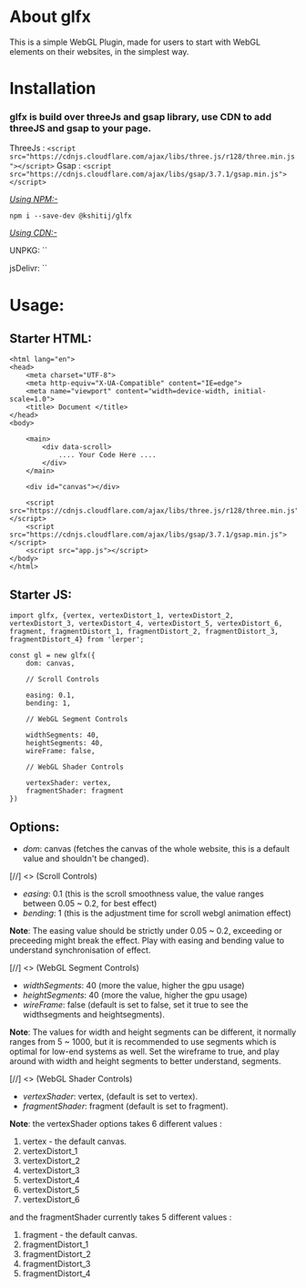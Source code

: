 # About glfx

This is a simple WebGL Plugin, made for users to start with WebGL elements on their websites, in the simplest way.

# Installation 

### glfx is build over threeJs and gsap library, use CDN to add threeJS and gsap to your page.

ThreeJs : `<script src="https://cdnjs.cloudflare.com/ajax/libs/three.js/r128/three.min.js"></script>`
Gsap : `<script src="https://cdnjs.cloudflare.com/ajax/libs/gsap/3.7.1/gsap.min.js"></script>`

<ins> _Using NPM:-_ </ins>

`npm i --save-dev @kshitij/glfx`

<ins> _Using CDN:-_ </ins>

UNPKG: ``

jsDelivr: ``

# Usage:

## Starter HTML:

```
<html lang="en">
<head>
    <meta charset="UTF-8">
    <meta http-equiv="X-UA-Compatible" content="IE=edge">
    <meta name="viewport" content="width=device-width, initial-scale=1.0">
    <title> Document </title>
</head>
<body>

    <main>
        <div data-scroll>
            .... Your Code Here ....
        </div>
    </main>
    
    <div id="canvas"></div>
    
    <script src="https://cdnjs.cloudflare.com/ajax/libs/three.js/r128/three.min.js"></script>
    <script src="https://cdnjs.cloudflare.com/ajax/libs/gsap/3.7.1/gsap.min.js"></script>
    <script src="app.js"></script>
</body>
</html>
```

## Starter JS:

```
import glfx, {vertex, vertexDistort_1, vertexDistort_2, vertexDistort_3, vertexDistort_4, vertexDistort_5, vertexDistort_6, fragment, fragmentDistort_1, fragmentDistort_2, fragmentDistort_3, fragmentDistort_4} from 'lerper';

const gl = new glfx({
    dom: canvas,

    // Scroll Controls

    easing: 0.1,
    bending: 1,

    // WebGL Segment Controls

    widthSegments: 40,
    heightSegments: 40,
    wireFrame: false,

    // WebGL Shader Controls

    vertexShader: vertex,
    fragmentShader: fragment
})
```

## Options:

* _dom_: canvas (fetches the canvas of the whole website, this is a default value and shouldn't be changed).

[//] <> (Scroll Controls)

* _easing_: 0.1 (this is the scroll smoothness value, the value ranges between 0.05 ~ 0.2, for best effect)
* _bending_: 1 (this is the adjustment time for scroll webgl animation effect)

__Note__: The easing value should be strictly under 0.05 ~ 0.2, exceeding or preceeding might break the effect.
Play with easing and bending value to understand synchronisation of effect.
          
[//] <> (WebGL Segment Controls)

* _widthSegments_: 40 (more the value, higher the gpu usage)
* _heightSegments_: 40 (more the value, higher the gpu usage)
* _wireFrame_: false (default is set to false, set it true to see the widthsegments and heightsegments).

__Note__: The values for width and height segments can be different, it normally ranges from 5 ~ 1000, but it is recommended to use segments which is optimal for low-end systems as well.
Set the wireframe to true, and play around with width and height segments to better understand, segments.

[//] <> (WebGL Shader Controls)

* _vertexShader_: vertex, (default is set to vertex).
* _fragmentShader_: fragment (default is set to fragment).

__Note__: the vertexShader options takes 6 different values :
1. vertex - the default canvas.
2. vertexDistort_1
3. vertexDistort_2
4. vertexDistort_3
5. vertexDistort_4
6. vertexDistort_5
7. vertexDistort_6

and the fragmentShader currently takes 5 different values :
1. fragment - the default canvas.
2. fragmentDistort_1
3. fragmentDistort_2
4. fragmentDistort_3
5. fragmentDistort_4

